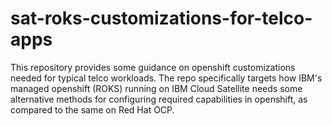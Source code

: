 # sat-roks-customizations-for-telco-apps
This repository provides some guidance on openshift customizations needed for typical telco workloads. The repo specifically targets how IBM's managed openshift (ROKS) running on IBM Cloud Satellite needs some alternative methods for configuring required capabilities in openshift, as compared to the same on Red Hat OCP.
